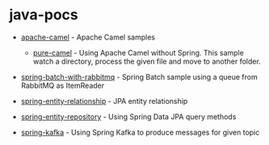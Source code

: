 # java-pocs
* [apache-camel](https://github.com/lambrosi/java-pocs/tree/master/apache-camel) - Apache Camel samples
  * [pure-camel](https://github.com/lambrosi/java-pocs/tree/master/apache-camel/pure-camel) - Using Apache Camel without Spring. This sample watch a directory, process the given file and move to another folder.

* [spring-batch-with-rabbitmq](https://github.com/lambrosi/java-pocs/tree/master/spring-batch-with-rabbitmq) - Spring Batch sample using a queue from RabbitMQ as ItemReader

* [spring-entity-relationship](https://github.com/lambrosi/java-pocs/tree/master/spring-entity-relationship) - JPA entity relationship

* [spring-entity-repository](https://github.com/lambrosi/java-pocs/tree/master/spring-entity-repository) - Using Spring Data JPA query methods

* [spring-kafka](https://github.com/lambrosi/java-pocs/tree/master/spring-entity-repository) - Using Spring Kafka to produce messages for given topic
